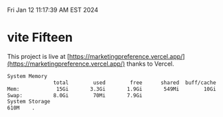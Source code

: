 Fri Jan 12 11:17:39 AM EST 2024

# vite Fifteen


This project is live at [https://marketingpreference.vercel.app/](https://marketingpreference.vercel.app/) thanks to Vercel.

```bash
System Memory
               total        used        free      shared  buff/cache   available
Mem:            15Gi       3.3Gi       1.9Gi       549Mi        10Gi        11Gi
Swap:          8.0Gi        70Mi       7.9Gi
System Storage
610M	.
```
```bash
